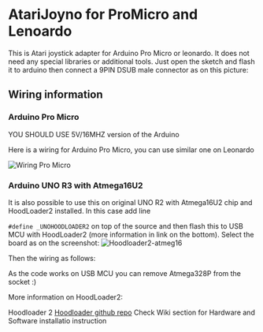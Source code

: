 # AtariJoyno for ProMicro and Lenoardo

This is Atari joystick adapter for Arduino Pro Micro or leonardo. It does not need any special libraries or additional tools.
Just open the sketch and flash it to arduino then connect a 9PIN DSUB male connector as on this picture:

## Wiring information

### Arduino Pro Micro

YOU SHOULD USE 5V/16MHZ version of the Arduino

Here is a wiring for Arduino Pro Micro, you can use similar one on Leonardo

![Wiring Pro Micro](https://user-images.githubusercontent.com/45807753/125109419-3e24f080-e0db-11eb-8aec-80312689d5bd.png)

### Arduino UNO R3 with Atmega16U2

It is also possible to use this on original UNO R2 with Atmega16U2 chip and HoodLoader2 installed. In this case add line

```#define _UNOHOODLOADER2```
 on top of the source and then flash this to USB MCU with HoodLoader2 
 (more information in link on the bottom). Select the board as on the screenshot:
![Hoodloader2-atmeg16](https://user-images.githubusercontent.com/45807753/125109983-f2bf1200-e0db-11eb-8d03-d39d90a5b9b0.png)

 
 Then the wiring as follows:



As the code works on USB MCU you can remove Atmega328P from the socket :)

More information on HoodLoader2:

Hoodloader 2
[Hoodloader github repo](https://github.com/NicoHood/HoodLoader2)
Check Wiki section for Hardware and Software installatio instruction

